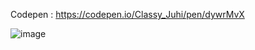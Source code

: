 Codepen : https://codepen.io/Classy_Juhi/pen/dywrMvX

![image](https://github.com/ClassyJuhi/API-Projects-Lab/assets/103419567/99379adc-b52e-46bb-9337-f0e04b05441b)
